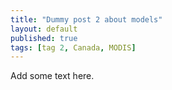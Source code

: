```yaml
---
title: "Dummy post 2 about models"
layout: default
published: true
tags: [tag 2, Canada, MODIS]
---
```


Add some text here.
